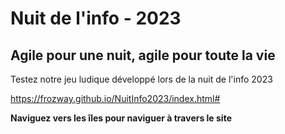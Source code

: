 # Nuit de l'info - 2023

## Agile pour une nuit, agile pour toute la vie

Testez notre jeu ludique développé lors de la nuit de l'info 2023

https://frozway.github.io/NuitInfo2023/index.html#

**Naviguez vers les îles pour naviguer à travers le site**
